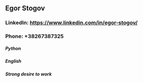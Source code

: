 ## Egor Stogov
### LinkedIn: https://www.linkedin.com/in/egor-stogov/
### Phone: +38267387325

##### Python
##### English
##### Strong desire to work

<!--
**STOGOVEGOR/STOGOVEGOR** is a ✨ _special_ ✨ repository because its `README.md` (this file) appears on your GitHub profile.

Here are some ideas to get you started:

- 🔭 I’m currently working on ...
- 🌱 I’m currently learning ...
- 👯 I’m looking to collaborate on ...
- 🤔 I’m looking for help with ...
- 💬 Ask me about ...
- 📫 How to reach me: ...
- 😄 Pronouns: ...
- ⚡ Fun fact: ...
-->
